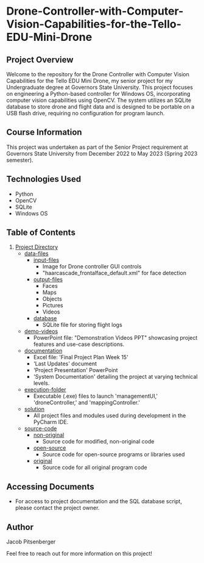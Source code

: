 # Drone-Controller-with-Computer-Vision-Capabilities-for-the-Tello-EDU-Mini-Drone

## Project Overview
Welcome to the repository for the Drone Controller with Computer Vision Capabilities for the Tello EDU Mini Drone, my senior project for my Undergraduate degree at Governors State University. This project focuses on engineering a Python-based controller for Windows OS, incorporating computer vision capabilities using OpenCV. The system utilizes an SQLite database to store drone and flight data and is designed to be portable on a USB flash drive, requiring no configuration for program launch.

## Course Information
This project was undertaken as part of the Senior Project requirement at Governors State University from December 2022 to May 2023 (Spring 2023 semester).

## Technologies Used
- Python
- OpenCV
- SQLite
- Windows OS

## Table of Contents
1. [Project Directory](#project-directory)
   - [data-files](#data-files)
     - [input-files](#input-files)
       - Image for Drone controller GUI controls
       - "haarcascade_frontalface_default.xml" for face detection
     - [output-files](#output-files)
       - Faces
       - Maps
       - Objects
       - Pictures
       - Videos
     - [database](#database)
       - SQLite file for storing flight logs
   - [demo-videos](#demo-videos)
     - PowerPoint file: "Demonstration Videos PPT" showcasing project features and use-case descriptions.
   - [documentation](#documentation)
     - Excel file: 'Final Project Plan Week 15'
     - 'Last Updates' document
     - 'Project Presentation' PowerPoint
     - 'System Documentation' detailing the project at varying technical levels.
   - [execution-folder](#execution-folder)
     - Executable (.exe) files to launch 'managementUI,' 'droneController,' and 'mappingController.'
   - [solution](#solution)
     - All project files and modules used during development in the PyCharm IDE.
   - [source-code](#source-code)
     - [non-original](#non-original)
       - Source code for modified, non-original code
     - [open-source](#open-source)
       - Source code for open-source programs or libraries used
     - [original](#original)
       - Source code for all original program code

## Accessing Documents
   - For access to project documentation and the SQL database script, please contact the project owner.

## Author
Jacob Pitsenberger

Feel free to reach out for more information on this project!

